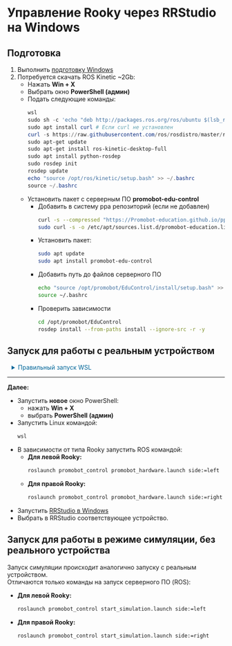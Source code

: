 # Управление Rooky через RRStudio на Windows
## Подготовка

1. Выполнить [подготовку Windows](/WSL2/preparing_windows)
2. Потребуется скачать ROS Kinetic ~2Gb:
   * Нажать **Win + X**
   * Выбрать окно **PowerShell (админ)**
   * Подать следующие команды:
     ```PowerShell
     wsl
     sudo sh -c 'echo "deb http://packages.ros.org/ros/ubuntu $(lsb_release -sc) main" > /etc/apt/sources.list.d/ros-latest.list'
     sudo apt install curl # Если curl не установлен
     curl -s https://raw.githubusercontent.com/ros/rosdistro/master/ros.asc | sudo apt-key add -
     sudo apt-get update
     sudo apt-get install ros-kinetic-desktop-full
     sudo apt install python-rosdep
     sudo rosdep init
     rosdep update
     echo "source /opt/ros/kinetic/setup.bash" >> ~/.bashrc
     source ~/.bashrc
     ```
   * Установить пакет с серверным ПО **promobot-edu-control**
     * Добавить в систему ppa репозиторий (если не добавлен)
       ```sh
       curl -s --compressed "https://Promobot-education.github.io/ppa/KEY.gpg" | sudo apt-key add -
       sudo curl -s -o /etc/apt/sources.list.d/promobot-education.list "https://Promobot-education.github.io/ppa/promobot-education.list"
       ```
     * Установить пакет:
       ```sh
       sudo apt update
       sudo apt install promobot-edu-control
       ```
     * Добавить путь до файлов серверного ПО
       ```sh
       echo "source /opt/promobot/EduControl/install/setup.bash" >> ~/.bashrc
       source ~/.bashrc
       ```
     * Проверить зависимости
       ```sh
       cd /opt/promobot/EduControl
       rosdep install --from-paths install --ignore-src -r -y
       ```

## Запуск для работы с реальным устройством
  
<details style="margin: 10px 0px 10px 10px;">
	<summary style="color:#069;">Правильный запуск WSL</summary>
	<div style="margin-top: 20px;">
    <p>ℹ️ Если не настраивали текущий COM порт - <a href="/WSL2/com_setup">настроить</a></p>
    <p>ℹ️ Для корректной работы с реальным устройством, подключенным по USB необходимо всегда запускать две утилиты:</p>
    <ol>
      <li>На стороне <strong>Windows</strong> запустить сервер:
        <ul>
          <li>нажать <strong>Win + X</strong></li>
          <li>выбрать <strong>PowerShell (админ)</strong></li>
          <li>подать команду:
            <pre><code class="language-PowerShell">python.exe 'C:\Program Files (x86)\Promobot\WSL2-main\utils\Server.py'</code></pre>
            <blockquote>
              <p>Если происходит ошибка на этапе import serial, необходимо подать команду в PowerShell:</p>
              <pre><code class="language-PowerShell">pip install pyserial</code></pre>
            </blockquote>
          </li>
          <li>свернуть окно PowerShell</li>
        </ul>
      </li>
      <li>На стороне <strong>Linux</strong> запустить клиент (в <strong>новом</strong> окне PowerShell)
        <ul>
          <li>запустить WSL командой:
            <pre><code class="language-PowerShell">wsl</code></pre>
          </li>
          <li>подать команду:
            <div class="language-sh highlighter-rouge">
              <div class="highlight">
                <pre class="highlight"><code><span class="nb">sudo </span>socat <span class="nt">-d</span> <span class="nt">-d</span> pty,link<span class="o">=</span>/dev/RS_485,raw,echo<span class="o">=</span>0,perm<span class="o">=</span>0666 tcp:<span class="nv">$HOST_ADDR</span>:5000</code></pre>
              </div>
            </div>
          </li>
        </ul>
      </li>
      <li>Оба запущенных PowerShell можно <strong>свернуть</strong>, чтобы не мешались.</li>
    </ol>
    <p>ℹ️ Не стоит забывать про <a href="/WSL2/preparing_windows#запуск-x-сервера">X-сервер</a>, он всегда должен быть запущен.</p>
    <p><img src="/WSL2/res/tray.png" alt="tray"></p>
  </div>
</details>

***
**Далее:**
* Запустить **новое** окно PowerShell:
  * нажать **Win + X**
  * выбрать **PowerShell (админ)**
* Запустить Linux командой:
   ```PowerShell
   wsl
   ```
* В зависимости от типа Rooky запустить ROS командой:
  * **Для левой Rooky:**
    ```sh
    roslaunch promobot_control promobot_hardware.launch side:=left
    ```
  * **Для правой Rooky:**
    ```sh
    roslaunch promobot_control promobot_hardware.launch side:=right
    ```
* Запустить [RRStudio в Windows](/RRStudio/setup_windows)
* Выбрать в RRStudio соответствующее устройство.

## Запуск для работы в режиме симуляции, без реального устройства
Запуск симуляции происходит аналогично запуску с реальным устройством.  
Отличаются только команды на запуск серверного ПО (ROS):  
* **Для левой Rooky:**
  ```sh
  roslaunch promobot_control start_simulation.launch side:=left
  ```
* **Для правой Rooky:**
  ```sh
  roslaunch promobot_control start_simulation.launch side:=right
  ```
